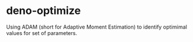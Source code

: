 # deno-optimize
Using ADAM (short for Adaptive Moment Estimation) to identify optimimal values for set of parameters.
